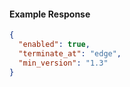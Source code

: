 <!-- Code generated for API Clients. DO NOT EDIT. -->
#### Example Response
```json
{
  "enabled": true,
  "terminate_at": "edge",
  "min_version": "1.3"
}